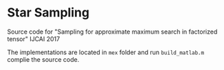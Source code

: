 # Star Sampling
Source code for "Sampling for approximate maximum search in factorized tensor" IJCAI 2017

The implementations are located in `mex` folder and run `build_matlab.m` complie the source code.
